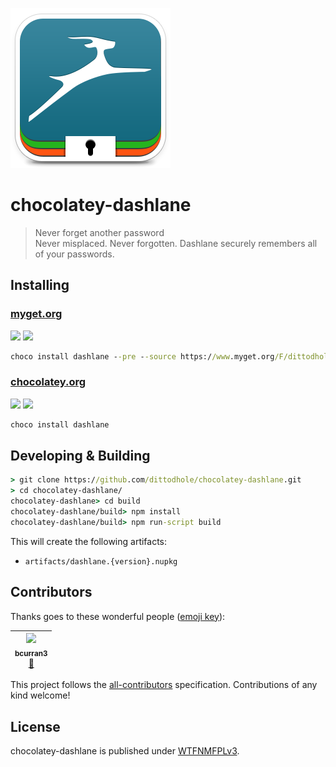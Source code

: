 ![](assets/icon256.png)

# chocolatey-dashlane

> Never forget another password  
> Never misplaced. Never forgotten. Dashlane securely remembers all of your passwords.

## Installing

### [myget.org][1]

[![](https://img.shields.io/appveyor/ci/dittodhole/chocolatey-dashlane/develop.svg)][2]
[![](https://img.shields.io/myget/dittodhole/vpre/dashlane.svg)][1]

```cmd
choco install dashlane --pre --source https://www.myget.org/F/dittodhole/api/v2
```

### [chocolatey.org][3]

[![](https://img.shields.io/appveyor/ci/dittodhole/chocolatey-dashlane/master.svg)][4]
[![](https://img.shields.io/chocolatey/v/dashlane.svg)][3]

```cmd
choco install dashlane
```

## Developing & Building

```cmd
> git clone https://github.com/dittodhole/chocolatey-dashlane.git
> cd chocolatey-dashlane/
chocolatey-dashlane> cd build
chocolatey-dashlane/build> npm install
chocolatey-dashlane/build> npm run-script build
```

This will create the following artifacts:

- `artifacts/dashlane.{version}.nupkg`

## Contributors

Thanks goes to these wonderful people ([emoji key](https://github.com/kentcdodds/all-contributors#emoji-key)):

<!-- ALL-CONTRIBUTORS-LIST:START - Do not remove or modify this section -->
<!-- prettier-ignore -->
| [<img src="https://avatars2.githubusercontent.com/u/14026600?v=4" width="100px;"/><br /><sub><b>bcurran3</b></sub>](https://github.com/bcurran3)<br />[🤔](#ideas-bcurran3 "Ideas, Planning, & Feedback") |
| :---: |
<!-- ALL-CONTRIBUTORS-LIST:END -->

This project follows the [all-contributors](https://github.com/kentcdodds/all-contributors) specification. Contributions of any kind welcome!

## License

chocolatey-dashlane is published under [WTFNMFPLv3](https://github.com/dittodhole/WTFNMFPLv3).

[1]: https://www.myget.org/feed/dittodhole/package/nuget/dashlane
[2]: https://ci.appveyor.com/project/dittodhole/chocolatey-dashlane/branch/develop
[3]: https://chocolatey.org/packages/dashlane
[4]: https://ci.appveyor.com/project/dittodhole/chocolatey-dashlane/branch/master